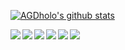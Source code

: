 [![AGDholo's github stats](https://github-readme-stats.vercel.app/api?username=AGDholo&hide=["stars"])](https://github.com/AGDholo)

<a href="https://github.com/vuetifyjs/vuetify">
  <img align="left" src="https://github-readme-stats.vercel.app/api/pin/?username=vuetifyjs&repo=vuetify" />
</a>

<a href="https://github.com/lidangzzz/hedgehog-lab">
  <img align="left" src="https://github-readme-stats.vercel.app/api/pin/?username=lidangzzz&repo=hedgehog-lab" />
</a>

<a href="https://github.com/juicyfx/vercel-php">
  <img align="left" src="https://github-readme-stats.vercel.app/api/pin/?username=juicyfx&repo=vercel-php" />
</a>

<a href="https://github.com/OpenEpicData/GamerClubWeb">
  <img align="left" src="https://github-readme-stats.vercel.app/api/pin/?username=OpenEpicData&repo=GamerClubWeb" />
</a>

<a href="https://github.com/heroui/giraffe">
  <img align="left" src="https://github-readme-stats.vercel.app/api/pin/?username=heroui&repo=giraffe" />
</a>

<a href="https://github.com/EpicLearn/ThinkPHP5.1-Web-Actual-combat">
  <img align="left" src="https://github-readme-stats.vercel.app/api/pin/?username=EpicLearn&repo=ThinkPHP5.1-Web-Actual-combat" />
</a>